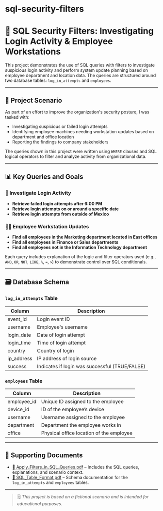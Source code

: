 # sql-security-filters

# 🧮 SQL Security Filters: Investigating Login Activity & Employee Workstations

This project demonstrates the use of SQL queries with filters to investigate suspicious login activity and perform system update planning based on employee department and location data. The queries are structured around two database tables: `log_in_attempts` and `employees`.

---

## 🧠 Project Scenario

As part of an effort to improve the organization's security posture, I was tasked with:
- Investigating suspicious or failed login attempts
- Identifying employee machines needing workstation updates based on department and office location
- Reporting the findings to company stakeholders

The queries shown in this project were written using `WHERE` clauses and SQL logical operators to filter and analyze activity from organizational data.

---

## 📊 Key Queries and Goals

### 🔐 Investigate Login Activity

- **Retrieve failed login attempts after 6:00 PM**
- **Retrieve login attempts on or around a specific date**
- **Retrieve login attempts from outside of Mexico**

### 🧑‍💼 Employee Workstation Updates

- **Find all employees in the Marketing department located in East offices**
- **Find all employees in Finance or Sales departments**
- **Find all employees not in the Information Technology department**

Each query includes explanation of the logic and filter operators used (e.g., `AND`, `OR`, `NOT`, `LIKE`, `%`, `=`, `>`) to demonstrate control over SQL conditionals.

---

## 🗃 Database Schema

### `log_in_attempts` Table
| Column        | Description                                |
|---------------|--------------------------------------------|
| event_id      | Login event ID                             |
| username      | Employee's username                        |
| login_date    | Date of login attempt                      |
| login_time    | Time of login attempt                      |
| country       | Country of login                           |
| ip_address    | IP address of login source                 |
| success       | Indicates if login was successful (TRUE/FALSE) |

### `employees` Table
| Column        | Description                                |
|---------------|--------------------------------------------|
| employee_id   | Unique ID assigned to the employee         |
| device_id     | ID of the employee’s device                |
| username      | Username assigned to the employee          |
| department    | Department the employee works in           |
| office        | Physical office location of the employee   |

---

## 📎 Supporting Documents

- [📄 Apply_Filters_in_SQL_Queries.pdf](Apply_Filters_in_SQL_Queries.pdf) – Includes the SQL queries, explanations, and scenario context.
- [📄 SQL_Table_Format.pdf](SQL_Table_Format.pdf) – Schema documentation for the `log_in_attempts` and `employees` tables.

---

> 🗒️ *This project is based on a fictional scenario and is intended for educational purposes.*
